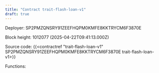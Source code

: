 ```yaml
---
title: "Contract trait-flash-loan-v1"
draft: true
---
```

Deployer: SP2PMZQNSRY91ZEEFHQPM0KMFE8KKTRYCM6F3870E


 



Block height: 1012077 (2025-04-22T09:41:13.000Z)

Source code: {{<contractref "trait-flash-loan-v1" SP2PMZQNSRY91ZEEFHQPM0KMFE8KKTRYCM6F3870E trait-flash-loan-v1>}}

Functions:


